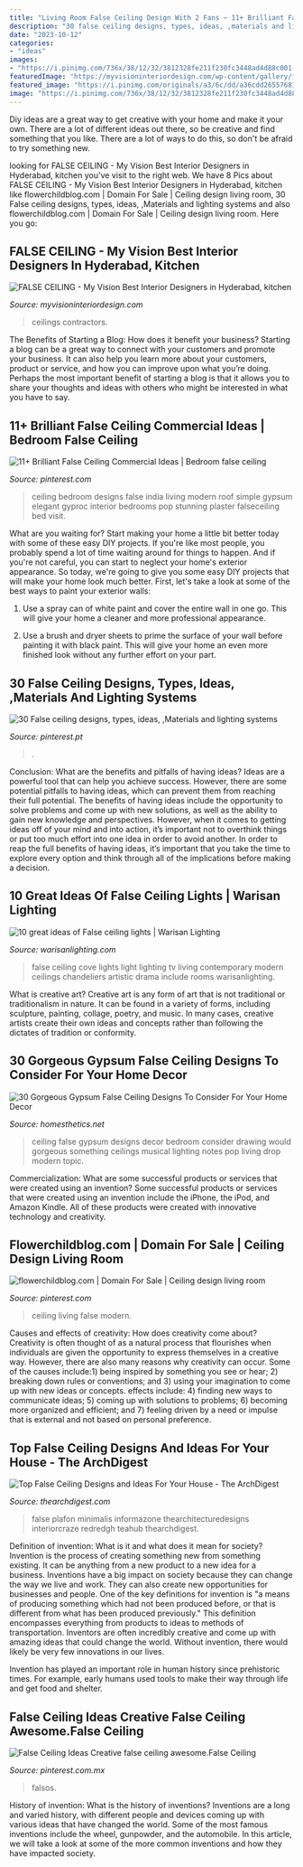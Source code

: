```yaml
---
title: "Living Room False Ceiling Design With 2 Fans ~ 11+ Brilliant False Ceiling Commercial Ideas"
description: "30 false ceiling designs, types, ideas, ,materials and lighting systems"
date: "2023-10-12"
categories:
- "ideas"
images:
- "https://i.pinimg.com/736x/38/12/32/3812328fe211f230fc3448ad4d88c001--roof-design-ceiling-design.jpg"
featuredImage: "https://myvisioninteriordesign.com/wp-content/gallery/false-ceiling/house-ceiling-design-images-myvision.png"
featured_image: "https://i.pinimg.com/originals/a3/6c/dd/a36cdd265576812956c2024602fd188a.jpg"
image: "https://i.pinimg.com/736x/38/12/32/3812328fe211f230fc3448ad4d88c001--roof-design-ceiling-design.jpg"
---
```



Diy ideas are a great way to get creative with your home and make it your own. There are a lot of different ideas out there, so be creative and find something that you like. There are a lot of ways to do this, so don't be afraid to try something new.

	

		
looking for FALSE CEILING - My Vision Best Interior Designers in Hyderabad, kitchen you've visit to the right web. We have 8 Pics about FALSE CEILING - My Vision Best Interior Designers in Hyderabad, kitchen like flowerchildblog.com | Domain For Sale | Ceiling design living room, 30 False ceiling designs, types, ideas, ,Materials and lighting systems and also flowerchildblog.com | Domain For Sale | Ceiling design living room. Here you go:
		
    
## FALSE CEILING - My Vision Best Interior Designers In Hyderabad, Kitchen

<img loading=lazy src="https://myvisioninteriordesign.com/wp-content/gallery/false-ceiling/house-ceiling-design-images-myvision.png" onerror="this.onerror=null;this.src='https://tse3.mm.bing.net/th?id=OIP.mv0m2d4tPIvC87OgQ25zlAHaEU&amp;pid=15.1';" alt="FALSE CEILING - My Vision Best Interior Designers in Hyderabad, kitchen">

_Source: myvisioninteriordesign.com_

>ceilings contractors. 

	

The Benefits of Starting a Blog: How does it benefit your business?
Starting a blog can be a great way to connect with your customers and promote your business. It can also help you learn more about your customers, product or service, and how you can improve upon what you’re doing. Perhaps the most important benefit of starting a blog is that it allows you to share your thoughts and ideas with others who might be interested in what you have to say.

    
## 11+ Brilliant False Ceiling Commercial Ideas | Bedroom False Ceiling

<img loading=lazy src="https://i.pinimg.com/736x/38/12/32/3812328fe211f230fc3448ad4d88c001--roof-design-ceiling-design.jpg" onerror="this.onerror=null;this.src='https://tse1.mm.bing.net/th?id=OIP.Ww42w1_Q87oS1H_KtK18dQHaF2&amp;pid=15.1';" alt="11+ Brilliant False Ceiling Commercial Ideas | Bedroom false ceiling">

_Source: pinterest.com_

>ceiling bedroom designs false india living modern roof simple gypsum elegant gyproc interior bedrooms pop stunning plaster falseceiling bed visit. 

	

What are you waiting for? Start making your home a little bit better today with some of these easy DIY projects.
If you're like most people, you probably spend a lot of time waiting around for things to happen. And if you're not careful, you can start to neglect your home's exterior appearance. So today, we're going to give you some easy DIY projects that will make your home look much better. First, let's take a look at some of the best ways to paint your exterior walls: 
1. Use a spray can of white paint and cover the entire wall in one go. This will give your home a cleaner and more professional appearance.

2. Use a brush and dryer sheets to prime the surface of your wall before painting it with black paint. This will give your home an even more finished look without any further effort on your part. 


    
## 30 False Ceiling Designs, Types, Ideas, ,Materials And Lighting Systems

<img loading=lazy src="https://i.pinimg.com/originals/a3/6c/dd/a36cdd265576812956c2024602fd188a.jpg" onerror="this.onerror=null;this.src='https://tse3.mm.bing.net/th?id=OIP.pj7WBkhwQoGj5cd7m3RKsgHaLH&amp;pid=15.1';" alt="30 False ceiling designs, types, ideas, ,Materials and lighting systems">

_Source: pinterest.pt_

>. 

	

Conclusion: What are the benefits and pitfalls of having ideas?
Ideas are a powerful tool that can help you achieve success. However, there are some potential pitfalls to having ideas, which can prevent them from reaching their full potential. The benefits of having ideas include the opportunity to solve problems and come up with new solutions, as well as the ability to gain new knowledge and perspectives. However, when it comes to getting ideas off of your mind and into action, it’s important not to overthink things or put too much effort into one idea in order to avoid another. In order to reap the full benefits of having ideas, it’s important that you take the time to explore every option and think through all of the implications before making a decision.

    
## 10 Great Ideas Of False Ceiling Lights | Warisan Lighting

<img loading=lazy src="http://warisanlighting.com/wp-content/uploads/2016/06/false-ceiling-lights-photo-8.jpg" onerror="this.onerror=null;this.src='https://tse3.mm.bing.net/th?id=OIP.UTLekSWvrhMUxhIHaEH-MwHaFv&amp;pid=15.1';" alt="10 great ideas of False ceiling lights | Warisan Lighting">

_Source: warisanlighting.com_

>false ceiling cove lights light lighting tv living contemporary modern ceilings chandeliers artistic drama include rooms warisanlighting. 

	

What is creative art?
Creative art is any form of art that is not traditional or traditionalism in nature. It can be found in a variety of forms, including sculpture, painting, collage, poetry, and music. In many cases, creative artists create their own ideas and concepts rather than following the dictates of tradition or conformity.

    
## 30 Gorgeous Gypsum False Ceiling Designs To Consider For Your Home Decor

<img loading=lazy src="http://cdn.homesthetics.net/wp-content/uploads/2015/10/31-Gorgeous-Gypsum-False-Ceiling-Designs-That-You-Can-Construct-Into-Your-Home-Decor-30.jpg" onerror="this.onerror=null;this.src='https://tse3.mm.bing.net/th?id=OIP.6DpzxupT-sj5ZUYV0OE1owHaGK&amp;pid=15.1';" alt="30 Gorgeous Gypsum False Ceiling Designs To Consider For Your Home Decor">

_Source: homesthetics.net_

>ceiling false gypsum designs decor bedroom consider drawing would gorgeous something ceilings musical lighting notes pop living drop modern topic. 

	

Commercialization: What are some successful products or services that were created using an invention?
Some successful products or services that were created using an invention include the iPhone, the iPod, and Amazon Kindle. All of these products were created with innovative technology and creativity.

    
## Flowerchildblog.com | Domain For Sale | Ceiling Design Living Room

<img loading=lazy src="https://i.pinimg.com/736x/f5/47/f1/f547f12eed60537d8dfc62f4a22ae07c.jpg" onerror="this.onerror=null;this.src='https://tse4.mm.bing.net/th?id=OIP.tIA_-Rk69jkt-IvYeZ9dCgHaLH&amp;pid=15.1';" alt="flowerchildblog.com | Domain For Sale | Ceiling design living room">

_Source: pinterest.com_

>ceiling living false modern. 

	

Causes and effects of creativity: How does creativity come about?
Creativity is often thought of as a natural process that flourishes when individuals are given the opportunity to express themselves in a creative way. However, there are also many reasons why creativity can occur. Some of the causes include:1) being inspired by something you see or hear; 2) breaking down rules or conventions; and 3) using your imagination to come up with new ideas or concepts. effects include: 4) finding new ways to communicate ideas; 5) coming up with solutions to problems; 6) becoming more organized and efficient; and 7) feeling driven by a need or impulse that is external and not based on personal preference.

    
## Top False Ceiling Designs And Ideas For Your House - The ArchDigest

<img loading=lazy src="https://thearchdigest.com/wp-content/uploads/2020/07/False-ceiling-design-1.jpg" onerror="this.onerror=null;this.src='https://tse2.mm.bing.net/th?id=OIP.0ZiYsFfEM7O2LAiM3ARsdQHaEk&amp;pid=15.1';" alt="Top False Ceiling Designs and Ideas For Your House - The ArchDigest">

_Source: thearchdigest.com_

>false plafon minimalis informazone thearchitecturedesigns interiorcraze redredgh teahub thearchdigest. 

	

Definition of invention: What is it and what does it mean for society?
Invention is the process of creating something new from something existing. It can be anything from a new product to a new idea for a business. Inventions have a big impact on society because they can change the way we live and work. They can also create new opportunities for businesses and people.
One of the key definitions for invention is "a means of producing something which had not been produced before, or that is different from what has been produced previously." This definition encompasses everything from products to ideas to methods of transportation. Inventors are often incredibly creative and come up with amazing ideas that could change the world. Without invention, there would likely be very few innovations in our lives.

Invention has played an important role in human history since prehistoric times. For example, early humans used tools to make their way through life and get food and shelter.

    
## False Ceiling Ideas Creative False Ceiling Awesome.False Ceiling

<img loading=lazy src="https://i.pinimg.com/736x/da/97/07/da9707499c2238e26d08e39a1effb98c.jpg" onerror="this.onerror=null;this.src='https://tse2.mm.bing.net/th?id=OIP.4ot6W_t5KP8tW_IrLLxMXwHaJ4&amp;pid=15.1';" alt="False Ceiling Ideas Creative false ceiling awesome.False Ceiling">

_Source: pinterest.com.mx_

>falsos. 

	

History of invention: What is the history of inventions?
Inventions are a long and varied history, with different people and devices coming up with various ideas that have changed the world. Some of the most famous inventions include the wheel, gunpowder, and the automobile. In this article, we will take a look at some of the more common inventions and how they have impacted society.

